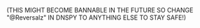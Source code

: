 (THIS MIGHT BECOME BANNABLE IN THE FUTURE SO CHANGE "@Reversalz" IN DNSPY TO ANYTHING ELSE TO STAY SAFE!)


